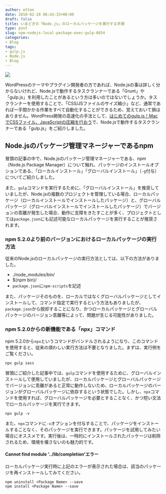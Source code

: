 ```yaml
---
author: ottan
date: 2018-02-28 06:43:33+00:00
draft: false
title: いまどきの「Node.js」のローカルパッケージを実行する手順
type: post
slug: npm-nodejs-local-package-exec-gulp-6654
categories:
- Blog
tags:
- gulp.js
- Node.js
- Blog
---
```


![](/uploads/2018/02/180228-5a964f7b8191f.jpg)

WordPressのテーマやプラグイン開発者の方であれば、Node.jsの事は詳しく分からないけれど、Node.jsで動作するタスクランナーである「Grunt」や「gulp.js」を利用したことがあるという方は多いのではないでしょうか。タスクランナーを使用することで、「CSS/JSファイルのサイズ縮小」など、通常であれば一手間かかる作業をすべて自動化することができるため、覚えておいて損はありません。WordPress開発の高速化の手法として、[はじめてのgulp.js！MacでCSSファイル、JavaScriptの圧縮を行おう](/posts/2014/09/gulp-css-sass-268/)で、Node.jsで動作するタスクランナーである「gulp.js」をご紹介しました。

## Node.jsのパッケージ管理マネージャーであるnpm

冒頭の記事の中で、Node.jsのパッケージ管理マネージャーである、npm（Node.js Package Manager）について触れ、パッケージのインストールオプションである、「ローカルインストール」「グローバルインストール」（`-g`付与）についてご紹介しました。

また、`gulp`コマンドを実行するために、「グローバルインストール」を推奨していましたが、Node.jsの複数のプロジェクトを管理している場合、ローカルパッケージ（ローカルインストールでインストールしたパッケージ）と、グローバルパッケージ（グローバルインストールでインストールしたパッケージ）でバージョンの乖離が発生した場合、動作に支障をきたすことが多く、プロジェクトとしては`package.json`にも記述可能なローカルパッケージを実行することが推奨されます。

### npm 5.2.0より前のバージョンにおけるローカルパッケージの実行方法

従来のNode.jsのローカルパッケージの実行方法としては、以下の方法がありました。

-   ./node_modules/bin/<Package Name>
-   $(npm bin)/<Package Name>
-   `package.json`に`npm-scripts`を記述

また、パッケージそのものを、ローカルではなくグローバルパッケージとしてインストールして、コマンド指定で実行するという方法もありましたが、`package.json`から脱却することになり、かつローカルパッケージとグローバルパッケージのバージョン乖離等によって、問題が生じる可能性がありました。

### npm 5.2.0からの新機能である「npx」コマンド

npm 5.2.0から`npx`というコマンドがバンドルされるようになり、このコマンドを使用すると、従来の煩わしい実行方法は不要となりました。まずは、実行例をご覧ください。

    npx gulp sass

冒頭にご紹介した記事中では、`gulp`コマンドを使用するために、グローバルインストールして使用していましたが、ローカルパッケージとグローバルパッケージでバージョンに乖離があると正常に動作しないため、ローカルパッケージのバージョンがグローバルパッケージに依存するという状態でした。しかし、`npx`コマンドを使用すれば、グローバルパッケージを必要とすることなく、かつ短い文法でローカルパッケージを実行できます。

    npx gulp -v

また、`npx`コマンドに`-v`オプションを付与することで、パッケージをインストールすることなく、そのパッケージを実行できます。パッケージを試用してみたい場合にオススメです。実行後は、一時的にインストールされたパッケージは削除されるため、環境を壊さないのも魅力的です。

#### Cannot find module '../lib/completion'エラー

ローカルパッケージ実行時に上記のエラーが表示された場合は、該当のパッケージを再インストールしてみてください。

    npm uninstall <Package Name> --save
    npm install <Package Name> --save
